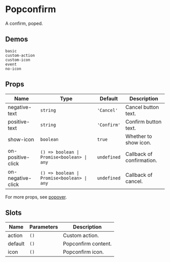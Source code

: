 # Popconfirm

A confirm, poped.

## Demos

```demo
basic
custom-action
custom-icon
event
no-icon
```

## Props

| Name | Type | Default | Description |
| --- | --- | --- | --- |
| negative-text | `string` | `'Cancel'` | Cancel button text. |
| positive-text | `string` | `'Confirm'` | Confirm button text. |
| show-icon | `boolean` | `true` | Whether to show icon. |
| on-positive-click | `() => boolean \| Promise<boolean> \| any` | `undefined` | Callback of confirmation. |
| on-negative-click | `() => boolean \| Promise<boolean> \| any` | `undefined` | Callback of cancel. |

For more props, see [popover](popover#Props).

## Slots

| Name    | Parameters | Description         |
| ------- | ---------- | ------------------- |
| action  | `()`       | Custom action.      |
| default | `()`       | Popconfirm content. |
| icon    | `()`       | Popconfirm icon.    |
